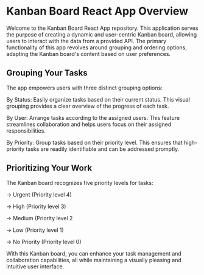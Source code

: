 # Kanban Board React App Overview
Welcome to the Kanban Board React App repository. This application serves the purpose of creating a dynamic and user-centric Kanban board, allowing users to interact with the data from a provided API. The primary functionality of this app revolves around grouping and ordering options, adapting the Kanban board's content based on user preferences.

## Grouping Your Tasks
The app empowers users with three distinct grouping options:

By Status: Easily organize tasks based on their current status. This visual grouping provides a clear overview of the progress of each task.

By User: Arrange tasks according to the assigned users. This feature streamlines collaboration and helps users focus on their assigned responsibilities.

By Priority: Group tasks based on their priority level. This ensures that high-priority tasks are readily identifiable and can be addressed promptly.

## Prioritizing Your Work
The Kanban board recognizes five priority levels for tasks:

-> Urgent (Priority level 4)

-> High (Priority level 3)

-> Medium (Priority level 2

-> Low (Priority level 1)

-> No Priority (Priority level 0)

With this Kanban board, you can enhance your task management and collaboration capabilities, all while maintaining a visually pleasing and intuitive user interface.
